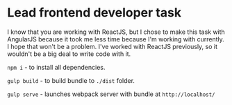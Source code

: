 # Lead frontend developer task

I know that you are working with ReactJS, but I chose to make this task with AngularJS because it took me less time because I'm working with currently. I hope that won't be a problem. I've worked with ReactJS previously, so it wouldn't be a big deal to write code with it. 

`npm i` - to install all dependencies.

`gulp build` - to build bundle to `./dist` folder.

`gulp serve` - launches webpack server with bundle at `http://localhost/`
